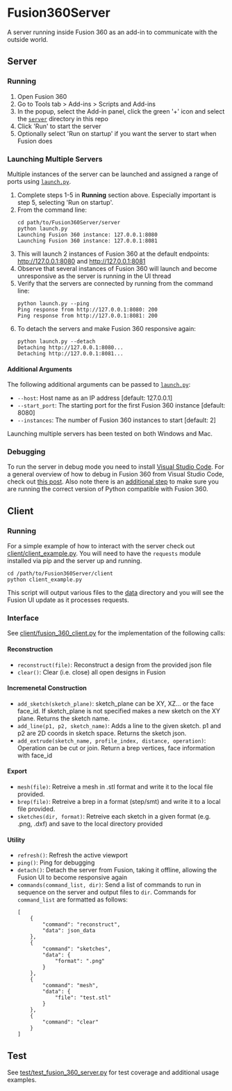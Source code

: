 # Fusion360Server
A server running inside Fusion 360 as an add-in to communicate with the outside world.

## Server
### Running
1. Open Fusion 360
2. Go to Tools tab > Add-ins > Scripts and Add-ins
3. In the popup, select the Add-in panel, click the green '+' icon and select the [`server`](server) directory in this repo
4. Click 'Run' to start the server
5. Optionally select 'Run on startup' if you want the server to start when Fusion does

### Launching Multiple Servers
Multiple instances of the server can be launched and assigned a range of ports using [`launch.py`](server/launch.py). 
1. Complete steps 1-5 in **Running** section above. Especially important is step 5, selecting 'Run on startup'.
2. From the command line:
    ```
    cd path/to/Fusion360Server/server
    python launch.py
    Launching Fusion 360 instance: 127.0.0.1:8080
    Launching Fusion 360 instance: 127.0.0.1:8081
    ```
3. This will launch 2 instances of Fusion 360 at the default endpoints: http://127.0.0.1:8080 and http://127.0.0.1:8081
4. Observe that several instances of Fusion 360 will launch and become unresponsive as the server is running in the UI thread
5. Verify that the servers are connected by running from the command line:
    ```
    python launch.py --ping
    Ping response from http://127.0.0.1:8080: 200
    Ping response from http://127.0.0.1:8081: 200
    ```
6. To detach the servers and make Fusion 360 responsive again:
    ```
    python launch.py --detach
    Detaching http://127.0.0.1:8080...
    Detaching http://127.0.0.1:8081...
    ```

#### Additional Arguments
The following additional arguments can be passed to [`launch.py`](server/launch.py):
- `--host`: Host name as an IP address [default: 127.0.0.1]
- `--start_port`: The starting port for the first Fusion 360 instance [default: 8080]
- `--instances`: The number of Fusion 360 instances to start [default: 2]

Launching multiple servers has been tested on both Windows and Mac. 


### Debugging
To run the server in debug mode you need to install [Visual Studio Code](https://code.visualstudio.com/). For a general overview of how to debug in Fusion 360 from Visual Studio Code, check out [this post](https://modthemachine.typepad.com/my_weblog/2019/09/debug-fusion-360-add-ins.html). Also note there is an [additional step](https://modthemachine.typepad.com/my_weblog/2019/10/problem-debugging-python-code.html) to make sure you are running the correct version of Python compatible with Fusion 360.

 
## Client
### Running
For a simple example of how to interact with the server check out [client/client_example.py](client/client_example.py). You will need to have the `requests` module installed via pip and the server up and running.
```
cd /path/to/Fusion360Server/client
python client_example.py
```
This script will output various files to the [data](data) directory and you will see the Fusion UI update as it processes requests.

### Interface
See [client/fusion_360_client.py](client/fusion_360_client.py) for the implementation of the following calls:
#### Reconstruction
- `reconstruct(file)`: Reconstruct a design from the provided json file
- `clear()`: Clear (i.e. close) all open designs in Fusion
#### Incremenetal Construction
- `add_sketch(sketch_plane)`: sketch_plane can be XY, XZ... or the face face_id. If sketch_plane is not specified makes a new sketch on the XY plane. Returns the sketch name.
- `add_line(p1, p2, sketch_name)`: Adds a line to the given sketch. p1 and p2 are 2D coords in sketch space. Returns the sketch json.
- `add_extrude(sketch_name, profile_index, distance, operation)`: Operation can be cut or join. Return a brep vertices, face information with face_id

#### Export
- `mesh(file)`: Retreive a mesh in .stl format and write it to the local file provided.
- `brep(file)`: Retreive a brep in a format (step/smt) and write it to a local file provided.
- `sketches(dir, format)`: Retreive each sketch in a given format (e.g. .png, .dxf) and save to the local directory provided
#### Utility
- `refresh()`: Refresh the active viewport
- `ping()`: Ping for debugging
- `detach()`: Detach the server from Fusion, taking it offline, allowing the Fusion UI to become responsive again 
- `commands(command_list, dir)`: Send a list of commands to run in sequence on the server and output files to `dir`. Commands for `command_list` are formatted as follows:
    ```
    [
        {
            "command": "reconstruct",
            "data": json_data
        },
        {
            "command": "sketches",
            "data": {
                "format": ".png"
            }
        },
        {
            "command": "mesh",
            "data": {
                "file": "test.stl"
            }
        },
        {
            "command": "clear"
        }
    ]
    ```

## Test
See [test/test_fusion_360_server.py](test/test_fusion_360_server.py) for test coverage and additional usage examples.


